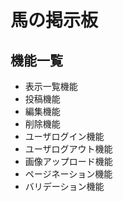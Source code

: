 # 馬の掲示板


## 機能一覧
- 表示一覧機能
- 投稿機能
- 編集機能
- 削除機能
- ユーザログイン機能
- ユーザログアウト機能
- 画像アップロード機能
- ページネーション機能
- バリデーション機能
